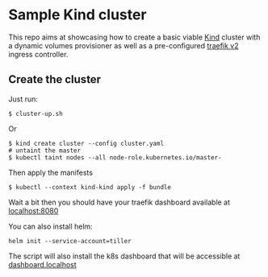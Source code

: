 # Sample Kind cluster

This repo aims at showcasing how to create a basic viable [Kind](https://kind.sigs.k8s.io/) cluster with a dynamic volumes provisioner as well as a pre-configured [traefik v2](https://doc.traefik.io/traefik/v2.3/) ingress controller.

## Create the cluster
Just run:
```
$ cluster-up.sh
```
Or
```
$ kind create cluster --config cluster.yaml
# untaint the master
$ kubectl taint nodes --all node-role.kubernetes.io/master-
```
Then apply the manifests
```
$ kubectl --context kind-kind apply -f bundle
```

Wait a bit then you should have your traefik dashboard available at [localhost:8080](http://localhost:8080)

You can also install helm:
```
helm init --service-account=tiller
```

The script will also install the k8s dashboard that will be accessible at [dashboard.localhost](http://dashboard.localhost)